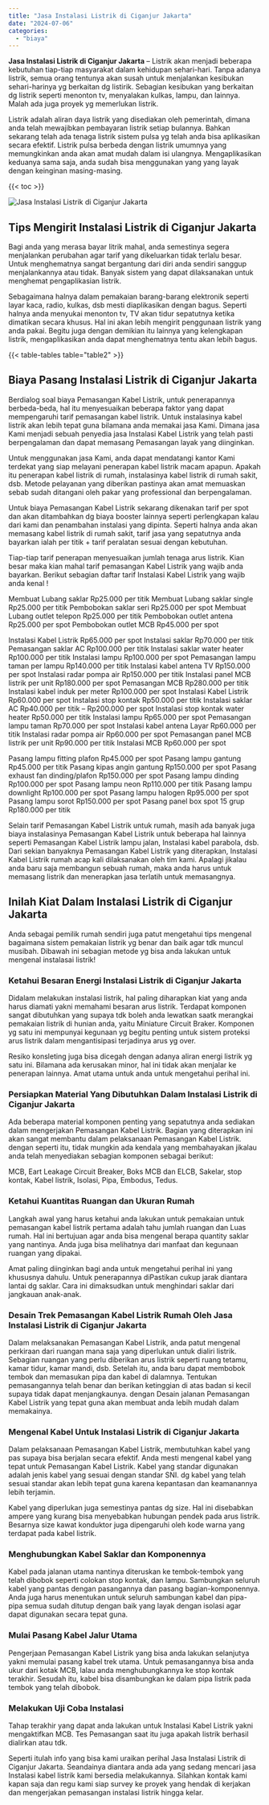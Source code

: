 ```yaml
---
title: "Jasa Instalasi Listrik di Ciganjur Jakarta"
date: "2024-07-06"
categories: 
  - "biaya"
---
```


**Jasa Instalasi Listrik di Ciganjur Jakarta** – Listrik akan menjadi beberapa kebutuhan tiap-tiap masyarakat dalam kehidupan sehari-hari. Tanpa adanya listrik, semua orang tentunya akan susah untuk menjalankan kesibukan sehari-harinya yg berkaitan dg listirik. Sebagian kesibukan yang berkaitan dg listrik seperti menonton tv, menyalakan kulkas, lampu, dan lainnya. Malah ada juga proyek yg memerlukan listrik.

Listrik adalah aliran daya listrik yang disediakan oleh pemerintah, dimana anda telah mewajibkan pembayaran listrik setiap bulannya. Bahkan sekarang telah ada tenaga listrik sistem pulsa yg telah anda bisa aplikasikan secara efektif. Listrik pulsa berbeda dengan listrik umumnya yang memungkinkan anda akan amat mudah dalam isi ulangnya. Mengaplikasikan keduanya sama saja, anda sudah bisa menggunakan yang yang layak dengan keinginan masing-masing.

{{< toc >}}

![Jasa Instalasi Listrik di Ciganjur Jakarta](/images/instalasi-listrik-murah38.png)

## Tips Mengirit Instalasi Listrik di Ciganjur Jakarta

Bagi anda yang merasa bayar litrik mahal, anda semestinya segera menjalankan perubahan agar tarif yang dikeluarkan tidak terlalu besar. Untuk menghematnya sangat bergantung dari diri anda sendiri sanggup menjalankannya atau tidak. Banyak sistem yang dapat dilaksanakan untuk menghemat pengaplikasian listrik.

Sebagaimana halnya dalam pemakaian barang-barang elektronik seperti layar kaca, radio, kulkas, dsb mesti diaplikasikan dengan bagus. Seperti halnya anda menyukai menonton tv, TV akan tidur sepatutnya ketika dimatikan secara khusus. Hal ini akan lebih mengirit penggunaan listrik yang anda pakai. Begitu juga dengan demikian itu lainnya yang kelengkapan listrik, mengaplikasikan anda dapat menghematnya tentu akan lebih bagus.

{{< table-tables table="table2" >}}

## Biaya Pasang Instalasi Listrik di Ciganjur Jakarta

Berdialog soal biaya Pemasangan Kabel Listrik, untuk penerapannya berbeda-beda, hal itu menyesuaikan beberapa faktor yang dapat mempengaruhi tarif pemasangan kabel listrik. Untuk instalasinya kabel listrik akan lebih tepat guna bilamana anda memakai jasa Kami. Dimana jasa Kami menjadi sebuah penyedia jasa Instalasi Kabel Listrik yang telah pasti berpengalaman dan dapat memasang Pemasangan layak yang diinginkan.

Untuk menggunakan jasa Kami, anda dapat mendatangi kantor Kami terdekat yang siap melayani penerapan kabel listrik macam apapun. Apakah itu penerapan kabel listrik di rumah, instalasinya kabel listrik di rumah sakit, dsb. Metode pelayanan yang diberikan pastinya akan amat memuaskan sebab sudah ditangani oleh pakar yang professional dan berpengalaman.

Untuk biaya Pemasangan Kabel Listrik sekarang dikenakan tarif per spot dan akan ditambahkan dg biaya booster lainnya seperti perlengkapan kalau dari kami dan penambahan instalasi yang dipinta. Seperti halnya anda akan memasang kabel listrik di rumah sakit, tarif jasa yang sepatutnya anda bayarkan ialah per titik + tarif peralatan sesuai dengan kebutuhan.

Tiap-tiap tarif penerapan menyesuaikan jumlah tenaga arus listrik. Kian besar maka kian mahal tarif pemasangan Kabel Listrik yang wajib anda bayarkan. Berikut sebagian daftar tarif Instalasi Kabel Listrik yang wajib anda kenal !

Membuat Lubang saklar Rp25.000 per titik Membuat Lubang saklar single Rp25.000 per titik Pembobokan saklar seri Rp25.000 per spot Membuat Lubang outlet telepon Rp25.000 per titik Pembobokan outlet antena Rp25.000 per spot Pembobokan outlet MCB Rp45.000 per spot

Instalasi Kabel Listrik Rp65.000 per spot Instalasi saklar Rp70.000 per titik Pemasangan saklar AC Rp100.000 per titik Instalasi saklar water heater Rp100.000 per titik Instalasi lampu Rp100.000 per spot Pemasangan lampu taman per lampu Rp140.000 per titik Instalasi kabel antena TV Rp150.000 per spot Instalasi radar pompa air Rp150.000 per titik Instalasi panel MCB listrik per unit Rp180.000 per spot Pemasangan MCB Rp280.000 per titik Instalasi kabel induk per meter Rp100.000 per spot Instalasi Kabel Listrik Rp60.000 per spot Instalasi stop kontak Rp50.000 per titik Instalasi saklar AC Rp40.000 per titik – Rp200.000 per spot Instalasi stop kontak water heater Rp50.000 per titik Instalasi lampu Rp65.000 per spot Pemasangan lampu taman Rp70.000 per spot Instalasi kabel antena Layar Rp60.000 per titik Instalasi radar pompa air Rp60.000 per spot Pemasangan panel MCB listrik per unit Rp90.000 per titik Instalasi MCB Rp60.000 per spot

Pasang lampu fitting plafon Rp45.000 per spot Pasang lampu gantung Rp45.000 per titik Pasang kipas angin gantung Rp150.000 per spot Pasang exhaust fan dinding/plafon Rp150.000 per spot Pasang lampu dinding Rp100.000 per spot Pasang lampu neon Rp110.000 per titik Pasang lampu downlight Rp100.000 per spot Pasang lampu halogen Rp95.000 per spot Pasang lampu sorot Rp150.000 per spot Pasang panel box spot 15 grup Rp180.000 per titik

Selain tarif Pemasangan Kabel Listrik untuk rumah, masih ada banyak juga biaya instalasinya Pemasangan Kabel Listrik untuk beberapa hal lainnya seperti Pemasangan Kabel Listrik lampu jalan, Instalasi kabel parabola, dsb. Dari sekian banyaknya Pemasangan Kabel Listrik yang diterapkan, Instalasi Kabel Listrik rumah acap kali dilaksanakan oleh tim kami. Apalagi jikalau anda baru saja membangun sebuah rumah, maka anda harus untuk memasang listrik dan menerapkan jasa terlatih untuk memasangnya.

## Inilah Kiat Dalam Instalasi Listrik di Ciganjur Jakarta


Anda sebagai pemilik rumah sendiri juga patut mengetahui tips mengenal bagaimana sistem pemakaian listrik yg benar dan baik agar tdk muncul musibah. Dibawah ini sebagian metode yg bisa anda lakukan untuk mengenal instalasai listrik!

### Ketahui Besaran Energi Instalasi Listrik di Ciganjur Jakarta

Didalam melakukan instalasi listrik, hal paling diharapkan kiat yang anda harus diamati yakni memahami besaran arus listrik. Terdapat komponen sangat dibutuhkan yang supaya tdk boleh anda lewatkan saatk merangkai pemakaian listrik di hunian anda, yaitu Miniature Circuit Braker. Komponen yg satu ini mempunyai kegunaan yg begitu penting untuk sistem proteksi arus listrik dalam mengantisipasi terjadinya arus yg over.

Resiko konsleting juga bisa dicegah dengan adanya aliran energi listrik yg satu ini. Bilamana ada kerusakan minor, hal ini tidak akan menjalar ke penerapan lainnya. Amat utama untuk anda untuk mengetahui perihal ini.

### Persiapkan Material Yang Dibutuhkan Dalam Instalasi Listrik di Ciganjur Jakarta

Ada beberapa material komponen penting yang sepatutnya anda sediakan dalam mengerjakan Pemasangan Kabel Listrik. Bagian yang diterapkan ini akan sangat membantu dalam pelaksanaan Pemasangan Kabel Listrik. dengan seperti itu, tidak mungkin ada kendala yang membahayakan jikalau anda telah menyediakan sebagian komponen sebagai berikut:

MCB, Eart Leakage Circuit Breaker, Boks MCB dan ELCB, Sakelar, stop kontak, Kabel listrik, Isolasi, Pipa, Embodus, Tedus.

### Ketahui Kuantitas Ruangan dan Ukuran Rumah

Langkah awal yang harus ketahui anda lakukan untuk pemakaian untuk pemasangan kabel listrik pertama adalah tahu jumlah ruangan dan Luas rumah. Hal ini bertujuan agar anda bisa mengenal berapa quantity saklar yang nantinya. Anda juga bisa melihatnya dari manfaat dan kegunaan ruangan yang dipakai.

Amat paling diinginkan bagi anda untuk mengetahui perihal ini yang khususnya dahulu. Untuk penerapannya diPastikan cukup jarak diantara lantai dg saklar. Cara ini dimaksudkan untuk menghindari saklar dari jangkauan anak-anak.

### Desain Trek Pemasangan Kabel Listrik Rumah Oleh Jasa Instalasi Listrik di Ciganjur Jakarta

Dalam melaksanakan Pemasangan Kabel Listrik, anda patut mengenal perkiraan dari ruangan mana saja yang diperlukan untuk dialiri listrik. Sebagian ruangan yang perlu diberikan arus listrik seperti ruang tetamu, kamar tidur, kamar mandi, dsb. Setelah itu, anda baru dapat membobok tembok dan memasukan pipa dan kabel di dalamnya. Tentukan pemasangannya telah benar dan berikan ketinggian di atas badan si kecil supaya tidak dapat menjangkaunya. dengan Desain jalanan Pemasangan Kabel Listrik yang tepat guna akan membuat anda lebih mudah dalam memakainya.

### Mengenal Kabel Untuk Instalasi Listrik di Ciganjur Jakarta

Dalam pelaksanaan Pemasangan Kabel Listrik, membutuhkan kabel yang pas supaya bisa berjalan secara efektif. Anda mesti mengenal kabel yang tepat untuk Pemasangan Kabel Listrik. Kabel yang standar digunakan adalah jenis kabel yang sesuai dengan standar SNI. dg kabel yang telah sesuai standar akan lebih tepat guna karena kepantasan dan keamanannya lebih terjamin.

Kabel yang diperlukan juga semestinya pantas dg size. Hal ini disebabkan ampere yang kurang bisa menyebabkan hubungan pendek pada arus listrik. Besarnya size kawat konduktor juga dipengaruhi oleh kode warna yang terdapat pada kabel listrik.

### Menghubungkan Kabel Saklar dan Komponennya

Kabel pada jalanan utama nantinya diteruskan ke tembok-tembok yang telah dibobok seperti colokan stop kontak, dan lampu. Sambungkan seluruh kabel yang pantas dengan pasangannya dan pasang bagian-komponennya. Anda juga harus menentukan untuk seluruh sambungan kabel dan pipa-pipa semua sudah ditutup dengan baik yang layak dengan isolasi agar dapat digunakan secara tepat guna.

### Mulai Pasang Kabel Jalur Utama

Pengerjaan Pemasangan Kabel Listrik yang bisa anda lakukan selanjutya yakni memulai pasang kabel trek utama. Untuk pemasangannya bisa anda ukur dari kotak MCB, lalau anda menghubungkannya ke stop kontak terakhir. Sesudah itu, kabel bisa disambungkan ke dalam pipa listrik pada tembok yang telah dibobok.

### Melakukan Uji Coba Instalasi

Tahap terakhir yang dapat anda lakukan untuk Instalasi Kabel Listrik yakni mengaktifkan MCB. Tes Pemasangan saat itu juga apakah listrik berhasil dialirkan atau tdk.

Seperti itulah info yang bisa kami uraikan perihal Jasa Instalasi Listrik di Ciganjur Jakarta. Seandainya diantara anda ada yang sedang mencari jasa Instalasi kabel listrik kami bersedia melakukannya. Silahkan kontak kami kapan saja dan regu kami siap survey ke proyek yang hendak di kerjakan dan mengerjakan pemasangan instalasi listrik hingga kelar.

